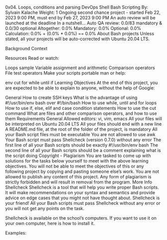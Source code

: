 0x04. Loops, conditions and parsing
DevOps
Shell
Bash
Scripting
 By: Sylvain Kalache
 Weight: 1
 Ongoing second chance project - started Feb 22, 2023 9:00 PM, must end by Feb 27, 2023 9:00 PM
 An auto review will be launched at the deadline
In a nutshell…
Auto QA review: 0.0/83 mandatory & 0.0/30 optional
Altogether:  0.0%
Mandatory: 0.0%
Optional: 0.0%
Calculation:  0.0% + (0.0% * 0.0%)  == 0.0%
About Bash projects
Unless stated, all your projects will be auto-corrected with Ubuntu 20.04 LTS.

Background Context


Resources
Read or watch:

Loops sample
Variable assignment and arithmetic
Comparison operators
File test operators
Make your scripts portable
man or help:

env
cut
for
while
until
if
Learning Objectives
At the end of this project, you are expected to be able to explain to anyone, without the help of Google:

General
How to create SSH keys
What is the advantage of using #!/usr/bin/env bash over #!/bin/bash
How to use while, until and for loops
How to use if, else, elif and case condition statements
How to use the cut command
What are files and other comparison operators, and how to use them
Requirements
General
Allowed editors: vi, vim, emacs
All your files will be interpreted on Ubuntu 20.04 LTS
All your files should end with a new line
A README.md file, at the root of the folder of the project, is mandatory
All your Bash script files must be executable
You are not allowed to use awk
Your Bash script must pass Shellcheck (version 0.7.0) without any error
The first line of all your Bash scripts should be exactly #!/usr/bin/env bash
The second line of all your Bash scripts should be a comment explaining what is the script doing
Copyright - Plagiarism
You are tasked to come up with solutions for the tasks below yourself to meet with the above learning objectives.
You will not be able to meet the objectives of this or any following project by copying and pasting someone else’s work.
You are not allowed to publish any content of this project.
Any form of plagiarism is strictly forbidden and will result in removal from the program.
More Info
Shellcheck
Shellcheck is a tool that will help you write proper Bash scripts. It will make recommendations on your syntax and semantics and provide advice on edge cases that you might not have thought about. Shellcheck is your friend! All your Bash scripts must pass Shellcheck without any error or you will not get any points on the task.

Shellcheck is available on the school’s computers. If you want to use it on your own computer, here is how to install it.

Examples:

